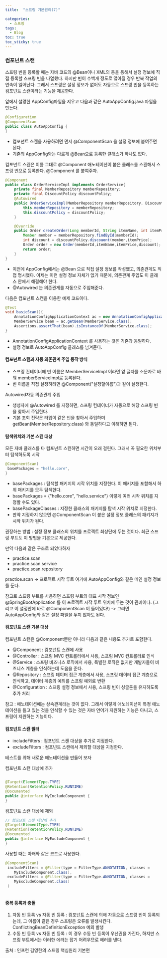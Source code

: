```yaml
---
title:  "스프링 기본원리(7)"

categories:
  - 스프링
tags:
  - Blog
toc: true
toc_sticky: true
---
```


### 컴포넌트 스캔

스프링 빈을 등록할 때는 자바 코드의 @Bean이나 XML의 <bean> 등을 통해서 설정 정보에 직접 등록할 스프링 빈을 나열했다.
하지만 빈이 수백개 정도로 많아질 경우 반복 작업의 연속이 일어난다. 그래서 스프링은 설정 정보가 없어도 자동으로 스프링 빈을 등록하는 컴포넌트 스캔이라는 기능을 제공한다.

앞에서 설명한 AppConfig파일을 지우고 다음과 같은 AutoAppConfig.java 파일을 만든다.

```java
@Configuration
@ComponentScan
public class AutoAppConfig {
}
```

- 컴포넌트 스캔을 사용하려면 먼저 @ComponentScan 을 설정 정보에 붙여주면 된다.
- 기존의 AppConfig와는 다르게 @Bean으로 등록한 클래스가 하나도 없다.

컴포넌트 스캔은 이름 그대로 @Component 애노테이션이 붙은 클래스를 스캔해서 스프링 빈으로
등록한다. @Component 를 붙여주자.

```java
@Component
public class OrderServiceImpl implements OrderService{
    private final MemberRepository memberRepository;
    private final DiscountPolicy discountPolicy;
    @Autowired
    public OrderServiceImpl(MemberRepository memberRepository, DiscountPolicy discountPolicy) {
        this.memberRepository = memberRepository;
        this.discountPolicy = discountPolicy;
    }

    @Override
    public Order createOrder(Long memberId, String itemName, int itemPrice) {
        Member member = memberRepository.findById(memberId);
        int discount = discountPolicy.discouont(member,itemPrice);
        Order order = new Order(memberId,itemName,itemPrice,discount);
        return order;
    }
}
```
- 이전에 AppConfig에서는 @Bean 으로 직접 설정 정보를 작성했고, 의존관계도 직접 명시했다. 이제는
이런 설정 정보 자체가 없기 때문에, 의존관계 주입도 이 클래스 안에서 해결해야 한다.
- @Autowired 는 의존관계를 자동으로 주입해준다.

다음은 컴포넌트 스캔을 이용한 예제 코드이다.

```java
@Test
void basicScan(){
    AnnotationConfigApplicationContext ac = new AnnotationConfigApplicationContext(AutoAppConfig.class);
    MemberService bean = ac.getBean(MemberService.class);
    Assertions.assertThat(bean).isInstanceOf(MemberService.class);
}
```

- AnnotationConfigApplicationContext 를 사용하는 것은 기존과 동일하다.
- 설정 정보로 AutoAppConfig 클래스를 넘겨준다.

#### 컴포넌트 스캔과 자동 의존관계 주입 동작 방식

- 스프링 컨테이너에 빈 이름은 MemberServiceImpl 이라면 앞 글자를 소문자로 바꿔 memberServiceImpl로 등록된다.
- 빈 이름을 직접 설정하려면 @Component("설정할이름")과 같이 설정한다.

Autowired자동 의존관계 주입

* 생성자에 @Autowired 를 지정하면, 스프링 컨테이너가 자동으로 해당 스프링 빈을 찾아서 주입한다.
* 기본 조회 전략은 타입이 같은 빈을 찾아서 주입하며 getBean(MemberRepository.class) 와 동일하다고 이해하면 된다.

#### 탐색위치와 기본 스캔 대상

모든 자바 클래스를 다 컴포넌트 스캔하면 시간이 오래 걸린다. 그래서 꼭 필요한 위치부터 탐색하도록 시작

```java
@ComponentScan(
 basePackages = "hello.core",
}
```
- basePackages : 탐색할 패키지의 시작 위치를 지정한다. 이 패키지를 포함해서 하위 패키지를 모두
탐색한다.
- basePackages = {"hello.core", "hello.service"} 이렇게 여러 시작 위치를 지정할 수도
있다.
- basePackageClasses : 지정한 클래스의 패키지를 탐색 시작 위치로 지정한다.
- 만약 지정하지 않으면 @ComponentScan 이 붙은 설정 정보 클래스의 패키지가 시작 위치가 된다.

권장하는 방법 : 설정 정보 클래스의 위치를 프로젝트 최상단에 두는 것이다. 최근 스프링 부트도 이 방법을 기본으로 제공한다.

만약 다음과 같은 구조로 되있다하자
- practice.scan
- practice.scan.service
- practice.scan.repository
 
 practice.scan -> 프로젝트 시작 루트 여기에 AutoAppConfig와 같은 메인 설정 정보를 둔다.

참고로 스프링 부트를 사용하면 스프링 부트의 대표 시작 정보인 @SpringBootApplication 를 이
프로젝트 시작 루트 위치에 두는 것이 관례이다. (그리고 이 설정안에 바로 @ComponentScan 이 들어있다!)
-> 그러면 AutoAppConfig와 같은 설정 파일을 두지 않아도 된다.

#### 컴포넌트 스캔 기본 대상

컴포넌트 스캔은 @Component뿐만 아니라 다음과 같은 내용도 추가로 포함한다.

- @Component : 컴포넌트 스캔에 사용
- @Controller : 스프링 MVC 컨트롤러에서 사용, 스프링 MVC 컨트롤러로 인식
- @Service : 스프링 비즈니스 로직에서 사용, 특별한 로직은 없지만 개발자들이 비즈니스 계층을 인식하는데 도움을 준다.
- @Repository : 스프링 데이터 접근 계층에서 사용, 스프링 데이터 접근 계층으로 인식하고, 데이터 계층의 예외를 스프링 예외로 변환
- @Configuration : 스프링 설정 정보에서 사용, 스프링 빈이 싱글톤을 유지하도록 추가 처리

참고 : 애노테이션에는 상속관계라는 것이 없다. 그래서 이렇게 애노테이션이 특정 애노테이션을 들고 있는 것을 인식할 수 있는 것은 자바 언어가 지원하는 기능은 아니고, 스프링이 지원하는 기능이다.

#### 컴포넌트 스캔 필터

- includeFilters : 컴포넌트 스캔 대상을 추가로 지정한다.
- excludeFilters : 컴포넌트 스캔에서 제외할 대상을 지정한다.

테스트를 위해 새로운 애노테이션을 만들어 보자

컴포넌트 스캔 대상에 추가
```java

@Target(ElementType.TYPE)
@Retention(RetentionPolicy.RUNTIME)
@Documented
public @interface MyIncludeComponent {
}
```

컴포넌트 스캔 대상에 제외
```java
// 컴포넌트 스캔 대상에 추가
@Target(ElementType.TYPE)
@Retention(RetentionPolicy.RUNTIME)
@Documented
public @interface MyExcludeComponent {
}
```

사용할 때는 아래와 같은 코드로 사용한다.
```java
@ComponentScan(
 includeFilters = @Filter(type = FilterType.ANNOTATION, classes =
    MyIncludeComponent.class),
 excludeFilters = @Filter(type = FilterType.ANNOTATION, classes =
    MyExcludeComponent.class)
 )
 
```

#### 중복 등록과 충돌

1. 자동 빈 등록 vs 자동 빈 등록 : 컴포넌트 스캔에 의해 자동으로 스프링 빈이 등록되는데, 그 이름이 같은 경우 스프링은 오류를 발생시킨다.
ConflictingBeanDefinitionException 예외 발생
2. 수동 빈 등록 vs 자동 빈 등록 : 이 경우 수동 빈 등록이 우선권을 가진다, 하지만 스프링 부트에서는 이러한 에러는 잡기 어려우므로 에러를 낸다.

출처 : 인프런 김영한의 스프링 핵심원리 기본편